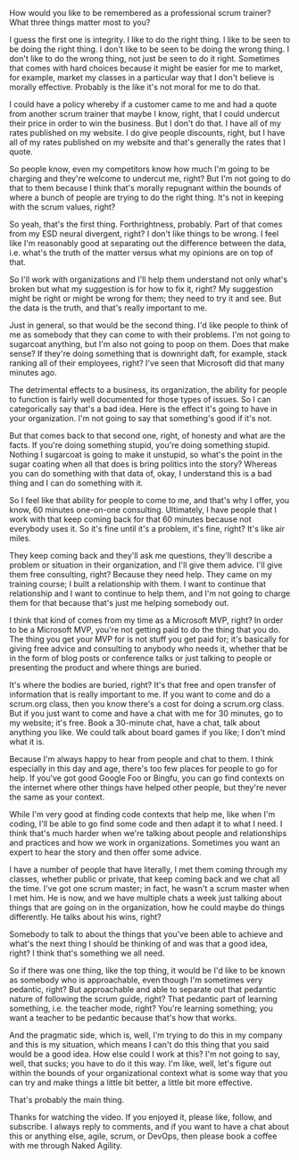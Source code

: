 How would you like to be remembered as a professional scrum trainer? What three things matter most to you? 

I guess the first one is integrity. I like to do the right thing. I like to be seen to be doing the right thing. I don't like to be seen to be doing the wrong thing. I don't like to do the wrong thing, not just be seen to do it right. Sometimes that comes with hard choices because it might be easier for me to market, for example, market my classes in a particular way that I don't believe is morally effective. Probably is the like it's not moral for me to do that. 

I could have a policy whereby if a customer came to me and had a quote from another scrum trainer that maybe I know, right, that I could undercut their price in order to win the business. But I don't do that. I have all of my rates published on my website. I do give people discounts, right, but I have all of my rates published on my website and that's generally the rates that I quote. 

So people know, even my competitors know how much I'm going to be charging and they're welcome to undercut me, right? But I'm not going to do that to them because I think that's morally repugnant within the bounds of where a bunch of people are trying to do the right thing. It's not in keeping with the scrum values, right? 

So yeah, that's the first thing. Forthrightness, probably. Part of that comes from my ESD neural divergent, right? I don't like things to be wrong. I feel like I'm reasonably good at separating out the difference between the data, i.e. what's the truth of the matter versus what my opinions are on top of that. 

So I'll work with organizations and I'll help them understand not only what's broken but what my suggestion is for how to fix it, right? My suggestion might be right or might be wrong for them; they need to try it and see. But the data is the truth, and that's really important to me. 

Just in general, so that would be the second thing. I'd like people to think of me as somebody that they can come to with their problems. I'm not going to sugarcoat anything, but I'm also not going to poop on them. Does that make sense? If they're doing something that is downright daft, for example, stack ranking all of their employees, right? I've seen that Microsoft did that many minutes ago. 

The detrimental effects to a business, its organization, the ability for people to function is fairly well documented for those types of issues. So I can categorically say that's a bad idea. Here is the effect it's going to have in your organization. I'm not going to say that something's good if it's not. 

But that comes back to that second one, right, of honesty and what are the facts. If you're doing something stupid, you're doing something stupid. Nothing I sugarcoat is going to make it unstupid, so what's the point in the sugar coating when all that does is bring politics into the story? Whereas you can do something with that data of, okay, I understand this is a bad thing and I can do something with it. 

So I feel like that ability for people to come to me, and that's why I offer, you know, 60 minutes one-on-one consulting. Ultimately, I have people that I work with that keep coming back for that 60 minutes because not everybody uses it. So it's fine until it's a problem, it's fine, right? It's like air miles. 

They keep coming back and they'll ask me questions, they'll describe a problem or situation in their organization, and I'll give them advice. I'll give them free consulting, right? Because they need help. They came on my training course; I built a relationship with them. I want to continue that relationship and I want to continue to help them, and I'm not going to charge them for that because that's just me helping somebody out. 

I think that kind of comes from my time as a Microsoft MVP, right? In order to be a Microsoft MVP, you're not getting paid to do the thing that you do. The thing you get your MVP for is not stuff you get paid for; it's basically for giving free advice and consulting to anybody who needs it, whether that be in the form of blog posts or conference talks or just talking to people or presenting the product and where things are buried. 

It's where the bodies are buried, right? It's that free and open transfer of information that is really important to me. If you want to come and do a scrum.org class, then you know there's a cost for doing a scrum.org class. But if you just want to come and have a chat with me for 30 minutes, go to my website; it's free. Book a 30-minute chat, have a chat, talk about anything you like. We could talk about board games if you like; I don't mind what it is. 

Because I'm always happy to hear from people and chat to them. I think especially in this day and age, there's too few places for people to go for help. If you've got good Google Foo or Bingfu, you can go find contexts on the internet where other things have helped other people, but they're never the same as your context. 

While I'm very good at finding code contexts that help me, like when I'm coding, I'll be able to go find some code and then adapt it to what I need. I think that's much harder when we're talking about people and relationships and practices and how we work in organizations. Sometimes you want an expert to hear the story and then offer some advice. 

I have a number of people that have literally, I met them coming through my classes, whether public or private, that keep coming back and we chat all the time. I've got one scrum master; in fact, he wasn't a scrum master when I met him. He is now, and we have multiple chats a week just talking about things that are going on in the organization, how he could maybe do things differently. He talks about his wins, right? 

Somebody to talk to about the things that you've been able to achieve and what's the next thing I should be thinking of and was that a good idea, right? I think that's something we all need. 

So if there was one thing, like the top thing, it would be I'd like to be known as somebody who is approachable, even though I'm sometimes very pedantic, right? But approachable and able to separate out that pedantic nature of following the scrum guide, right? That pedantic part of learning something, i.e. the teacher mode, right? You're learning something; you want a teacher to be pedantic because that's how that works. 

And the pragmatic side, which is, well, I'm trying to do this in my company and this is my situation, which means I can't do this thing that you said would be a good idea. How else could I work at this? I'm not going to say, well, that sucks; you have to do it this way. I'm like, well, let's figure out within the bounds of your organizational context what is some way that you can try and make things a little bit better, a little bit more effective. 

That's probably the main thing. 

Thanks for watching the video. If you enjoyed it, please like, follow, and subscribe. I always reply to comments, and if you want to have a chat about this or anything else, agile, scrum, or DevOps, then please book a coffee with me through Naked Agility.